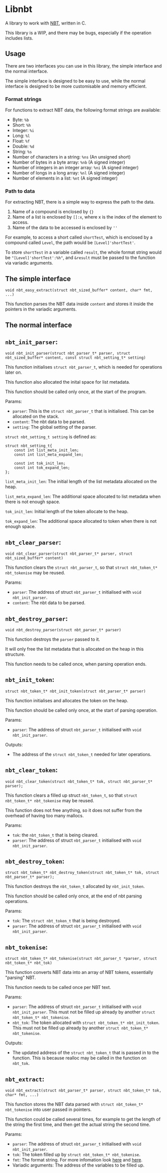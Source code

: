 # Libnbt
A library to work with [NBT](https://wiki.vg/NBT), written in C.

This library is a WIP, and there may be bugs, especially if the operation includes lists.

## Usage
There are two interfaces you can use in this library, the simple interface and the normal interface.

The simple interface is designed to be easy to use,
while the normal interface is designed to be more customisable and memory efficient.

### Format strings
For functions to extract NBT data, the following format strings are available:

- Byte: `%b`
- Short: `%h`
- Integer: `%i`
- Long: `%l`
- Float: `%f`
- Double: `%d`
- String: `%s`
- Number of characters in a string: `%ns` (An unsigned short)
- Number of bytes in a byte array: `%nb` (A signed integer)
- Number of integers in an integer array: `%ni` (A signed integer)
- Number of longs in a long array: `%nl` (A signed integer)
- Number of elements in a list: `%nt` (A signed integer)

### Path to data
For extracting NBT, there is a simple way to express the path to the data.

1. Name of a compound is enclosed by `{}`
2. Name of a list is enclosed by `[]:x`, where x is the index of the element to access.
3. Name of the data to be accessed is enclosed by `''`

For example, to access a short called `shortTest`, which is enclosed by a compound called `Level`, the path would be `[Level]'shortTest'`.

To store `shortTest` in a variable called `result`, the whole format string would be `"[Level]'shortTest':%h"`, 
and `&result` must be passed to the function via variadic arguments.


## The simple interface

```
void nbt_easy_extract(struct nbt_sized_buffer* content, char* fmt, ...)
```

This function parses the NBT data inside `content` and stores it inside the pointers in the variadic arguments.

## The normal interface

## `nbt_init_parser`:
```
void nbt_init_parser(struct nbt_parser_t* parser, struct nbt_sized_buffer* content, const struct nbt_setting_t* setting)
```
This function initialises `struct nbt_parser_t`, which is needed for operations later on.

This function also allocated the inital space for list metadata.

This function should be called only once, at the start of the program.

Params:
- `parser`: This is the `struct nbt_parser_t` that is initialised. This can be allocated on the stack.
- `content`: The nbt data to be parsed.
- `setting`: The global setting of the parser.

`struct nbt_setting_t setting` is defined as:
```
struct nbt_setting_t{
    const int list_meta_init_len;
    const int list_meta_expand_len;

    const int tok_init_len;
    const int tok_expand_len;
};
```

`list_meta_init_len`: The initial length of the list metadata allocated on the heap.

`list_meta_expand_len`: The additional space allocated to list metadata when there is not enough space.

`tok_init_len`: Initial length of the token allocate to the heap.

`tok_expand_len`: The additional space allocated to token when there is not enough space.

## `nbt_clear_parser`:
```
void nbt_clear_parser(struct nbt_parser_t* parser, struct nbt_sized_buffer* content)
```

This function clears the `struct nbt_parser_t`, so that `struct nbt_token_t* nbt_tokenise` may be reused.

Params:
- `parser`: The address of struct `nbt_parser_t` initialised with `void nbt_init_parser`.
- `content`: The nbt data to be parsed.


## `nbt_destroy_parser`:
```
void nbt_destroy_parser(struct nbt_parser_t* parser)
```

This function destroys the `parser` passed to it.

It will only free the list metadata that is allocated on the heap in this structure.

This function needs to be called once, when parsing operation ends.

## `nbt_init_token`:
```
struct nbt_token_t* nbt_init_token(struct nbt_parser_t* parser)
```
This function initialises and allocates the token on the heap.

This function should be called only once, at the start of parsing operation.

Params:
- `parser`: The address of struct `nbt_parser_t` initialised with `void nbt_init_parser`.

Outputs:
- The address of the `struct nbt_token_t` needed for later operations.

## `nbt_clear_token`:
```
void nbt_clear_token(struct nbt_token_t* tok, struct nbt_parser_t* parser);
```
This function clears a filled up struct `nbt_token_t`, so that `struct nbt_token_t* nbt_tokenise` may be reused.

This function does not free anything, so it does not suffer from the overhead of having too many mallocs.

Params:
- `tok`: the `nbt_token_t` that is being cleared.
- `parser`: The address of struct `nbt_parser_t` initialised with `void nbt_init_parser`.

## `nbt_destroy_token`:
```
struct nbt_token_t* nbt_destroy_token(struct nbt_token_t* tok, struct nbt_parser_t* parser);
```
This function destroys the `nbt_token_t` allocated by `nbt_init_token`.

This function should be called only once, at the end of nbt parsing operations.

Params:
- `tok`: The `struct nbt_token_t` that is being destroyed.
- `parser`: The address of struct `nbt_parser_t` initialised with `void nbt_init_parser`.

## `nbt_tokenise`:
```
struct nbt_token_t* nbt_tokenise(struct nbt_parser_t *parser, struct nbt_token_t* nbt_tok)
```
This function converts NBT data into an array of NBT tokens, essentially "parsing" NBT.

This function needs to be called once per NBT text.

Params:
- `parser`: The address of struct `nbt_parser_t` initialised with `void nbt_init_parser`. This must not be filled up already by another `struct nbt_token_t* nbt_tokenise`.
- `nbt_tok`: The token allocated with `struct nbt_token_t* nbt_init_token`. This must not be filled up already by another `struct nbt_token_t* nbt_tokenise`.

Outputs:
- The updated address of the `struct nbt_token_t` that is passed in to the function. This is because realloc may be called in the function on `nbt_tok`.

## `nbt_extract`:
```
void nbt_extract(struct nbt_parser_t* parser, struct nbt_token_t* tok, char* fmt, ...)
```
This function stores the NBT data parsed with `struct nbt_token_t* nbt_tokenise` into user passed in pointers.

This function could be called several times, for example to get the length of the string the first time, and then get the actual string the second time.

Params:
- `parser`: The address of struct `nbt_parser_t` initialised with `void nbt_init_parser`.
- `tok`: The token filled up by `struct nbt_token_t* nbt_tokenise`.
- `fmt`: The format string. For more infomation look [here](#Format-strings) and [here](#Path-to-data).
- Variadic arguments: The address of the variables to be filled up.

